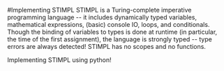 #Implementing STIMPL
STIMPL is a Turing-complete imperative programming language -- it includes dynamically typed variables, mathematical expressions, (basic) console IO, loops, and conditionals. Though the binding of variables to types is done at runtime (in particular, the time of the first assignment), the language is strongly typed -- type errors are always detected! STIMPL has no scopes and no functions.

Implementing STIMPL using python!
